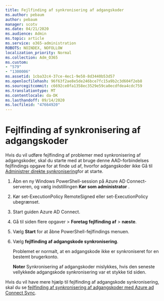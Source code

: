 ```yaml
---
title: Fejlfinding af synkronisering af adgangskoder
ms.author: pebaum
author: pebaum
manager: scotv
ms.date: 04/21/2020
ms.audience: Admin
ms.topic: article
ms.service: o365-administration
ROBOTS: NOINDEX, NOFOLLOW
localization_priority: Normal
ms.collection: Adm_O365
ms.custom:
- "579"
- "1300006"
ms.assetid: 1cba32c4-37ce-4ec1-9e58-8d3440b53d57
ms.openlocfilehash: 96f63f2ae8e5de246bce7fc15a9b2c3d604f2eb8
ms.sourcegitcommit: c6692ce0fa1358ec3529e59ca0ecdfdea4cdc759
ms.translationtype: MT
ms.contentlocale: da-DK
ms.lasthandoff: 09/14/2020
ms.locfileid: "47664920"
---
```

# <a name="troubleshoot-password-synchronization"></a>Fejlfinding af synkronisering af adgangskoder

Hvis du vil udføre fejlfinding af problemer med synkronisering af adgangskoder, skal du starte med at bruge denne AAD-forbindelses fejlfindings opgave for at finde ud af, hvorfor adgangskoder ikke Gå til [Administrer direkte synkronisering](https://admin.microsoft.com/AdminPortal/Home#/dirsyncmanagement)for at starte.  

1. Åbn en ny Windows PowerShell-session på Azure AD Connect-serveren, og vælg indstillingen **Kør som administrator** .

2. Kør set-ExecutionPolicy RemoteSigned eller set-ExecutionPolicy ubegrænset.

3. Start guiden Azure AD Connect.

4. Gå til siden flere opgaver > **Foretag fejlfinding af**  >  **næste**.

5. Vælg **Start** for at åbne PowerShell-fejlfindings menuen.

6. Vælg **fejlfinding af adgangskode synkronisering**.

    Problemet er normalt, at en adgangskode ikke er synkroniseret for en bestemt brugerkonto.

    **Noter** Synkronisering af adgangskoder mislykkes, hvis den seneste vellykkede adgangskode synkronisering var et stykke tid siden.

Hvis du vil have mere hjælp til fejlfinding af adgangskode synkronisering, skal du se [fejlfinding af synkronisering af adgangskoder med Azure ad Connect Sync](https://docs.microsoft.com/azure/active-directory/hybrid/tshoot-connect-password-hash-synchronization).